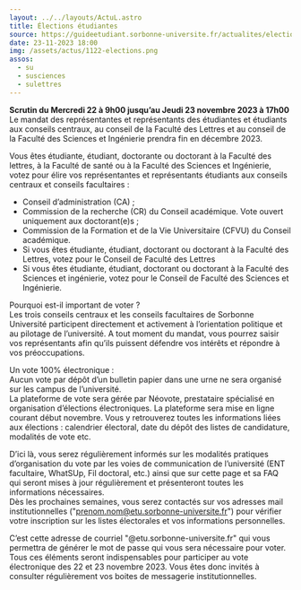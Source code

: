 ```yaml
---
layout: ../../layouts/ActuL.astro
title: Élections étudiantes
source: https://guideetudiant.sorbonne-universite.fr/actualites/elections-etudiantes
date: 23-11-2023 18:00
img: /assets/actus/1122-elections.png
assos:
  - su
  - susciences
  - sulettres
---
```


__Scrutin du Mercredi 22 à 9h00 jusqu’au Jeudi 23 novembre 2023 à 17h00__
Le mandat des représentantes et représentants des étudiantes et étudiants aux conseils centraux, au conseil de la Faculté des Lettres et au conseil de la Faculté des Sciences et Ingénierie prendra fin en décembre 2023.

Vous êtes étudiante, étudiant, doctorante ou doctorant à la Faculté des lettres, à la Faculté de santé ou à la Faculté des Sciences et Ingénierie, votez pour élire vos représentantes et représentants étudiants aux conseils centraux et conseils facultaires :  
- Conseil d’administration (CA) ;  
- Commission de la recherche (CR) du Conseil académique. Vote ouvert uniquement aux doctorant(e)s ;  
- Commission de la Formation et de la Vie Universitaire (CFVU) du Conseil académique.  
- Si vous êtes étudiante, étudiant, doctorant ou doctorant à la Faculté des Lettres, votez pour le Conseil de Faculté des Lettres  
- Si vous êtes étudiante, étudiant, doctorant ou doctorant à la Faculté des Sciences et ingénierie, votez pour le Conseil de Faculté des Sciences et Ingénierie.

Pourquoi est-il important de voter ?  
Les trois conseils centraux et les conseils facultaires de Sorbonne Université participent directement et activement à l’orientation politique et au pilotage de l’université. A tout moment du mandat, vous pourrez saisir vos représentants afin qu’ils puissent défendre vos intérêts et répondre à vos préoccupations.

Un vote 100% électronique :  
Aucun vote par dépôt d’un bulletin papier dans une urne ne sera organisé sur les campus de l’université.  
La plateforme de vote sera gérée par Néovote, prestataire spécialisé en organisation d’élections électroniques. La plateforme sera mise en ligne courant début novembre. Vous y retrouverez toutes les informations liées aux élections : calendrier électoral, date du dépôt des listes de candidature, modalités de vote etc. 

D’ici là, vous serez régulièrement informés sur les modalités pratiques d’organisation du vote par les voies de communication de l’université (ENT facultaire, WhatSUp, Fil doctoral, etc.) ainsi que sur cette page et sa FAQ qui seront mises à jour régulièrement et présenteront toutes les informations nécessaires.  
Dès les prochaines semaines, vous serez contactés sur vos adresses mail institutionnelles ("prenom.nom@etu.sorbonne-universite.fr") pour vérifier votre inscription sur les listes électorales et vos informations personnelles. 

C’est cette adresse de courriel "@etu.sorbonne-universite.fr" qui vous permettra de générer le mot de passe qui vous sera nécessaire pour voter. Tous ces éléments seront indispensables pour participer au vote électronique des 22 et 23 novembre 2023. Vous êtes donc invités à consulter régulièrement vos boites de messagerie institutionnelles.